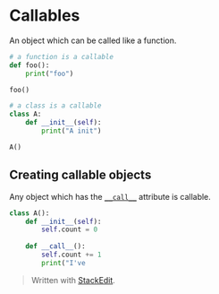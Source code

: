 
# Callables
An object which can be called like a function.
```python
# a function is a callable
def foo():
	print("foo")

foo()
```
```python
# a class is a callable
class A:
	def __init__(self):
		print("A init")

A()
```
## Creating callable objects
Any object which has the [```__call__```](https://docs.python.org/3/reference/datamodel.html#object.__call__) attribute is callable.
```python
class A():
	def __init__(self):
		self.count = 0
	
	def __call__():
		self.count += 1
		print("I've
```

> Written with [StackEdit](https://stackedit.io/).
<!--stackedit_data:
eyJoaXN0b3J5IjpbMTM0MDU2MTIyOF19
-->